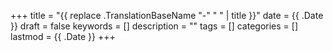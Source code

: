 +++
title = "{{ replace .TranslationBaseName "-" " " | title }}"
date = {{ .Date }}
draft = false
keywords = []
description = ""
tags = []
categories = []
lastmod = {{ .Date }}
+++

